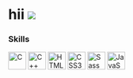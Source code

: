 # hii ![](https://user-images.githubusercontent.com/18350557/176309783-0785949b-9127-417c-8b55-ab5a4333674e.gif)

### Skills


<p align="left">
<a href="https://tailwindcss.com/" target="_blank" rel="noreferrer"><img src="https://user-images.githubusercontent.com/25181517/192106070-46255bcf-65e6-4c6b-a296-bf8d0d8fb2a7.png" height="36" alt="C" /></a>
<a href="https://tailwindcss.com/" target="_blank" rel="noreferrer"><img src="https://user-images.githubusercontent.com/25181517/192106073-90fffafe-3562-4ff9-a37e-c77a2da0ff58.png" height="36" alt="C++" /></a>
<a href="https://developer.mozilla.org/en-US/docs/Glossary/HTML5" target="_blank" rel="noreferrer"><img src="https://raw.githubusercontent.com/danielcranney/readme-generator/main/public/icons/skills/html5-colored.svg" height="36" alt="HTML5" /></a>
<a href="https://www.w3.org/TR/CSS/#css" target="_blank" rel="noreferrer"><img src="https://raw.githubusercontent.com/danielcranney/readme-generator/main/public/icons/skills/css3-colored.svg"  height="36" alt="CSS3" /></a>
<a href="https://www.w3.org/TR/CSS/#css" target="_blank" rel="noreferrer"><img src="https://user-images.githubusercontent.com/25181517/192158956-48192682-23d5-4bfc-9dfb-6511ade346bc.png"  height="36" alt="Sass" /></a>
<a href="https://developer.mozilla.org/en-US/docs/Web/JavaScript" target="_blank" rel="noreferrer"><img src="https://raw.githubusercontent.com/danielcranney/readme-generator/main/public/icons/skills/javascript-colored.svg" height="36" alt="JavaScript" /></a>
</p>
